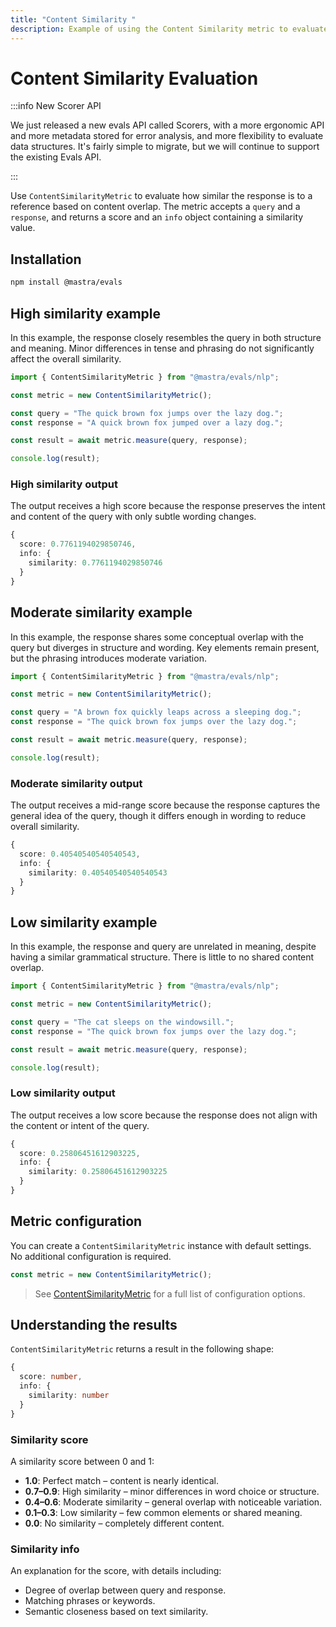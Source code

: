 ```yaml
---
title: "Content Similarity "
description: Example of using the Content Similarity metric to evaluate text similarity between content.
---
```


# Content Similarity Evaluation

:::info New Scorer API

We just released a new evals API called Scorers, with a more ergonomic API and more metadata stored for error analysis, and more flexibility to evaluate data structures. It's fairly simple to migrate, but we will continue to support the existing Evals API.

:::

Use `ContentSimilarityMetric` to evaluate how similar the response is to a reference based on content overlap. The metric accepts a `query` and a `response`, and returns a score and an `info` object containing a similarity value.

## Installation

```bash copy
npm install @mastra/evals
```

## High similarity example

In this example, the response closely resembles the query in both structure and meaning. Minor differences in tense and phrasing do not significantly affect the overall similarity.

```typescript filename="src/example-high-similarity.ts" showLineNumbers copy
import { ContentSimilarityMetric } from "@mastra/evals/nlp";

const metric = new ContentSimilarityMetric();

const query = "The quick brown fox jumps over the lazy dog.";
const response = "A quick brown fox jumped over a lazy dog.";

const result = await metric.measure(query, response);

console.log(result);
```

### High similarity output

The output receives a high score because the response preserves the intent and content of the query with only subtle wording changes.

```typescript
{
  score: 0.7761194029850746,
  info: {
    similarity: 0.7761194029850746
  }
}
```

## Moderate similarity example

In this example, the response shares some conceptual overlap with the query but diverges in structure and wording. Key elements remain present, but the phrasing introduces moderate variation.

```typescript filename="src/example-moderate-similarity.ts" showLineNumbers copy
import { ContentSimilarityMetric } from "@mastra/evals/nlp";

const metric = new ContentSimilarityMetric();

const query = "A brown fox quickly leaps across a sleeping dog.";
const response = "The quick brown fox jumps over the lazy dog.";

const result = await metric.measure(query, response);

console.log(result);
```

### Moderate similarity output

The output receives a mid-range score because the response captures the general idea of the query, though it differs enough in wording to reduce overall similarity.

```typescript
{
  score: 0.40540540540540543,
  info: {
    similarity: 0.40540540540540543
  }
}
```

## Low similarity example

In this example, the response and query are unrelated in meaning, despite having a similar grammatical structure. There is little to no shared content overlap.

```typescript filename="src/example-low-similarity.ts" showLineNumbers copy
import { ContentSimilarityMetric } from "@mastra/evals/nlp";

const metric = new ContentSimilarityMetric();

const query = "The cat sleeps on the windowsill.";
const response = "The quick brown fox jumps over the lazy dog.";

const result = await metric.measure(query, response);

console.log(result);
```

### Low similarity output

The output receives a low score because the response does not align with the content or intent of the query.

```typescript
{
  score: 0.25806451612903225,
  info: {
    similarity: 0.25806451612903225
  }
}
```

## Metric configuration

You can create a `ContentSimilarityMetric` instance with default settings. No additional configuration is required.

```typescript showLineNumbers copy
const metric = new ContentSimilarityMetric();
```

> See [ContentSimilarityMetric](/docs/reference/evals/content-similarity) for a full list of configuration options.

## Understanding the results

`ContentSimilarityMetric` returns a result in the following shape:

```typescript
{
  score: number,
  info: {
    similarity: number
  }
}
```

### Similarity score

A similarity score between 0 and 1:

- **1.0**: Perfect match – content is nearly identical.
- **0.7–0.9**: High similarity – minor differences in word choice or structure.
- **0.4–0.6**: Moderate similarity – general overlap with noticeable variation.
- **0.1–0.3**: Low similarity – few common elements or shared meaning.
- **0.0**: No similarity – completely different content.

### Similarity info

An explanation for the score, with details including:

- Degree of overlap between query and response.
- Matching phrases or keywords.
- Semantic closeness based on text similarity.

<GithubLink
  outdated={true}
  marginTop='mt-16'
  link="https://github.com/mastra-ai/mastra/blob/main/examples/basics/evals/content-similarity"
/>
